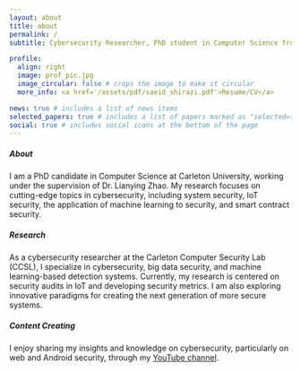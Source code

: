 ```yaml
---
layout: about
title: about
permalink: /
subtitle: Cybersecurity Researcher, PhD student in Computer Science from <a href='https://www.ccsl.carleton.ca/'>CCSL</a>.

profile:
  align: right
  image: prof_pic.jpg
  image_circular: false # crops the image to make it circular
  more_info: <a href='/assets/pdf/saeid_shirazi.pdf'>Resume/CV</a>

news: true # includes a list of news items
selected_papers: true # includes a list of papers marked as "selected={true}"
social: true # includes social icons at the bottom of the page
---
```


##### About

I am a PhD candidate in Computer Science at Carleton University, working under the supervision of Dr. Lianying Zhao. My research focuses on cutting-edge topics in cybersecurity, including system security, IoT security, the application of machine learning to security, and smart contract security.

##### Research

As a cybersecurity researcher at the Carleton Computer Security Lab (CCSL), I specialize in cybersecurity, big data security, and machine learning-based detection systems. Currently, my research is centered on security audits in IoT and developing security metrics. I am also exploring innovative paradigms for creating the next generation of more secure systems.


##### Content Creating
I enjoy sharing my insights and knowledge on cybersecurity, particularly on web and Android security, through my [YouTube channel](https://www.youtube.com/@InfoSecTube).







